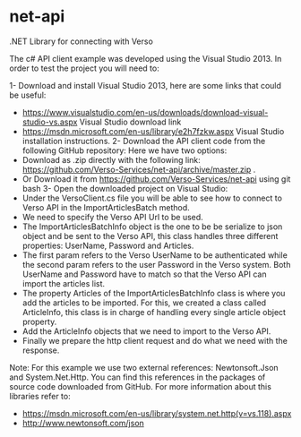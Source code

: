 # net-api
.NET Library for connecting with Verso

The c# API client example was developed using the Visual Studio 2013. In order to test the project you will need to:

1- Download and install Visual Studio 2013, here are some links that could be useful:
- https://www.visualstudio.com/en-us/downloads/download-visual-studio-vs.aspx Visual Studio download link
 - https://msdn.microsoft.com/en-us/library/e2h7fzkw.aspx Visual Studio installation instructions.
2- Download the API client code from the following GitHub repository: Here we have two options:
 - Download as .zip directly with the following link: https://github.com/Verso-Services/net-api/archive/master.zip .
 - Or Download it from https://github.com/Verso-Services/net-api using git bash
3- Open the downloaded project on Visual Studio:
- Under the VersoClient.cs file you will be able to see how to connect to Verso API in the ImportArticlesBatch method.
- We need to specify the Verso API Url to be used.
- The ImportArticlesBatchInfo object is the one to be be serialize to json object and be sent to the Verso API, this class handles three different properties: UserName, Password and Articles.
- The first param refers to the Verso UserName to be authenticated while the second param refers to the user Password in the Verso system. Both UserName and Password have to match so that the Verso API can import the articles list.
- The property Articles of the ImportArticlesBatchInfo class is where you add the articles to be imported. For this, we created a class called ArticleInfo, this class is in charge of handling every single article object property.
- Add the ArticleInfo objects that we need to import to the Verso API.
- Finally we prepare the http client request and do what we need with the response.

Note: For this example we use two external references: Newtonsoft.Json and System.Net.Http. You can find this references  in the packages of source code downloaded from GitHub. For more information about this libraries refer to:
 - https://msdn.microsoft.com/en-us/library/system.net.http(v=vs.118).aspx 
 - http://www.newtonsoft.com/json 
